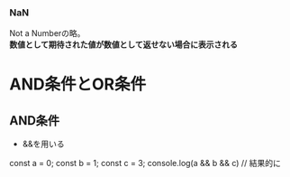 ### NaN
Not a Numberの略。  
**数値として期待された値が数値として返せない場合に表示される**

# AND条件とOR条件

## AND条件
- &&を用いる

const a = 0;
const b = 1;
const c = 3;
console.log(a && b && c)
// 結果的に
